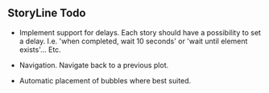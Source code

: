 StoryLine Todo
--------------------------------------

* Implement support for delays. Each story should have a possibility to set a delay.
I.e. 'when completed, wait 10 seconds' or 'wait until element exists'... Etc.

* Navigation. Navigate back to a previous plot.

* Automatic placement of bubbles where best suited.
